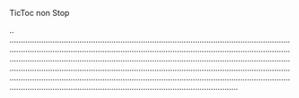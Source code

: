 TicToc non Stop

..
.................................................................................................................................................................................................................................................................................................................................................................................................................................................................................................................................................................................................................................................................................................................................................
